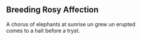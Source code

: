 Breeding Rosy Affection
-----------------------
A chorus of elephants at sunrise un grew un erupted  
comes to a halt before a tryst.  

